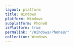 ```yaml
---
layout: platform
title: Windows
platform: Windows
subplatform: Phone8
isPlatform: true
permalink: "/Windows/Phone8/"
collection: Windows
---
```

